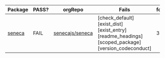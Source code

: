 Package|PASS?|orgRepo|Fails|forks_count|stargazers_count|open_issues
---|---|---|---|---|---|---
[seneca](https://www.npmjs.com/package/seneca)|FAIL|[senecajs/seneca](https://github.com/senecajs/seneca)|[check_default] [exist_dist] [exist_entry] [readme_headings] [scoped_package] [version_codeconduct] |325|3872|199